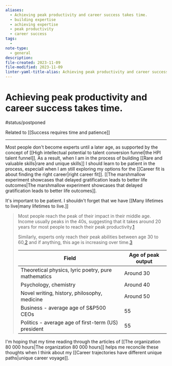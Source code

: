 ```yaml
---
aliases:
  - Achieving peak productivity and career success takes time.
  - building expertise
  - achieving expertise
  - peak productivity
  - career success
tags:
  - 
note-type:
  - general
description: 
file-created: 2023-11-09
file-modified: 2023-11-09
linter-yaml-title-alias: Achieving peak productivity and career success takes time.
---
```


# Achieving peak productivity and career success takes time.

#status/postponed

Related to [[Success requires time and patience]]

---

Most people don't become experts until a later age, as supported by the concept of [[High intellectual potential to talent conversion funnel|the HPI talent funnel]]. As a result, when I am in the process of building [[Rare and valuable skills|rare and unique skills]] I should learn to be patient in the process, especiall when I am still exploring my options for the [[Career fit is about finding the right career|right career fit]]. [[The marshmallow experiment showcases that delayed gratification leads to better life outcomes|The marshmallow experiment showcases that delayed gratification leads to better life outcomes]].

It's important to be patient. I shouldn't forget that we have [[Many lifetimes to live|many lifetimes to live.]]

> Most people reach the peak of their impact in their middle age. Income usually peaks in the 40s, suggesting that it takes around 20 years for most people to reach their peak productivity.[1](https://80000hours.org/career-guide/career-capital/#fn-1)
>
> Similarly, experts only reach their peak abilities between age 30 to 60,[2](https://80000hours.org/career-guide/career-capital/#fn-2) and if anything, this age is increasing over time.[3](https://80000hours.org/career-guide/career-capital/#fn-3)
>
> |Field|Age of peak output|
> |---|---|
> |Theoretical physics, lyric poetry, pure mathematics|Around 30|
> |Psychology, chemistry|Around 40|
> |Novel writing, history, philosophy, medicine|Around 50|
> |Business - average age of S&P500 CEOs|55|
> |Politics - average age of first-term (US) president|55|

I'm hoping that my time reading through the articles of [[The organization 80 000 hours|The organization 80 000 hours]] helps me reconcile these thoughts when I think about my [[Career trajectories have different unique paths|unique career voyage]].
